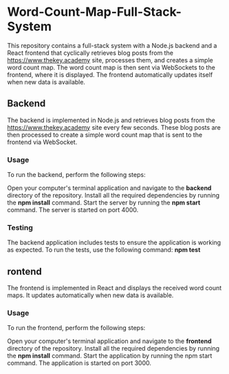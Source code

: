 # Word-Count-Map-Full-Stack-System

This repository contains a full-stack system with a Node.js backend and a React frontend that cyclically retrieves blog posts from the https://www.thekey.academy site, processes them, and creates a simple word count map. The word count map is then sent via WebSockets to the frontend, where it is displayed. The frontend automatically updates itself when new data is available.

## Backend
The backend is implemented in Node.js and retrieves blog posts from the https://www.thekey.academy site every few seconds. These blog posts are then processed to create a simple word count map that is sent to the frontend via WebSocket.

### Usage
To run the backend, perform the following steps:

Open your computer's terminal application and navigate to the **backend** directory of the repository.
Install all the required dependencies by running the **npm install** command.
Start the server by running the **npm start** command.
The server is started on port 4000.

### Testing
The backend application includes tests to ensure the application is working as expected. To run the tests, use the following command: **npm test**

## rontend
The frontend is implemented in React and displays the received word count maps. It updates automatically when new data is available.

### Usage
To run the frontend, perform the following steps:

Open your computer's terminal application and navigate to the **frontend** directory of the repository.
Install all the required dependencies by running the **npm install** command.
Start the application by running the npm start command.
The application is started on port 3000.
